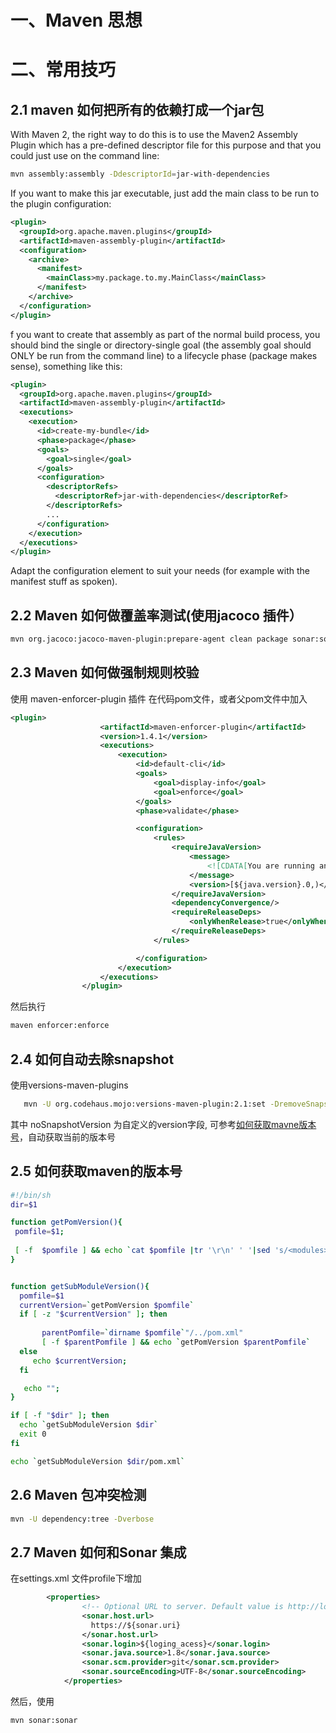 
# 一、Maven 思想
# 二、常用技巧
## 2.1 maven 如何把所有的依赖打成一个jar包
With Maven 2, the right way to do this is to use the Maven2 Assembly Plugin which has a pre-defined descriptor file for this purpose and that you could just use on the command line:
``` bash
mvn assembly:assembly -DdescriptorId=jar-with-dependencies
```
If you want to make this jar executable, just add the main class to be run to the plugin configuration:

``` xml
<plugin>
  <groupId>org.apache.maven.plugins</groupId>
  <artifactId>maven-assembly-plugin</artifactId>
  <configuration>
    <archive>
      <manifest>
        <mainClass>my.package.to.my.MainClass</mainClass>
      </manifest>
    </archive>
  </configuration>
</plugin>
```
f you want to create that assembly as part of the normal build process, you should bind the single or directory-single goal (the assembly goal should ONLY be run from the command line) to a lifecycle phase (package makes sense), something like this:
``` xml
<plugin>
  <groupId>org.apache.maven.plugins</groupId>
  <artifactId>maven-assembly-plugin</artifactId>
  <executions>
    <execution>
      <id>create-my-bundle</id>
      <phase>package</phase>
      <goals>
        <goal>single</goal>
      </goals>
      <configuration>
        <descriptorRefs>
          <descriptorRef>jar-with-dependencies</descriptorRef>
        </descriptorRefs>
        ...
      </configuration>
    </execution>
  </executions>
</plugin>
```
Adapt the configuration element to suit your needs (for example with the manifest stuff as spoken).

## 2.2 Maven 如何做覆盖率测试(使用jacoco 插件）
``` bash
mvn org.jacoco:jacoco-maven-plugin:prepare-agent clean package sonar:sonar -Dspring.profiles.active=test -Dmaven.test.failure.ignore=true
```
## 2.3 Maven 如何做强制规则校验
使用 maven-enforcer-plugin  插件
在代码pom文件，或者父pom文件中加入
``` xml
<plugin>
                    <artifactId>maven-enforcer-plugin</artifactId>
                    <version>1.4.1</version>
                    <executions>
                        <execution>
                            <id>default-cli</id>
                            <goals>
                                <goal>display-info</goal>
                                <goal>enforce</goal>
                            </goals>
                            <phase>validate</phase>

                            <configuration>
                                <rules>
                                    <requireJavaVersion>
                                        <message>
                                            <![CDATA[You are running an older version of Java. This application requires at least JDK ${java.version}.]]>
                                        </message>
                                        <version>[${java.version}.0,)</version>
                                    </requireJavaVersion>
                                    <dependencyConvergence/>
                                    <requireReleaseDeps>
                                        <onlyWhenRelease>true</onlyWhenRelease>
                                    </requireReleaseDeps>
                                </rules>

                            </configuration>
                        </execution>
                    </executions>
                </plugin>
```
然后执行
``` bash
maven enforcer:enforce
```
## 2.4 如何自动去除snapshot
使用versions-maven-plugins
``` bash
   mvn -U org.codehaus.mojo:versions-maven-plugin:2.1:set -DremoveSnapshot=true -DprocessAllModules=true -DnewVersion=$noSnapshotVersion versions:use-releases

```
其中 noSnapshotVersion 为自定义的version字段, 可参考[如何获取mavne版本号]()，自动获取当前的版本号
## 2.5 如何获取maven的版本号
``` bash
#!/bin/sh
dir=$1

function getPomVersion(){
 pomfile=$1;
 
 [ -f  $pomfile ] && echo `cat $pomfile |tr '\r\n' ' '|sed 's/<modules>.*<\/modules>//;s/<exclusions>.*<\/exclusions>//;s/<dependencies>.*<\/dependencies>//;s/<parent>.*<\/parent>//;s/<build>.*<\/build>//; s/<properties>.*<\/properties>//'|grep -o '<version>.*<\/version>'|sed 's/<version>//;s/<\/version>//;'`;
}


function getSubModuleVersion(){
  pomfile=$1
  currentVersion=`getPomVersion $pomfile`
  if [ -z "$currentVersion" ]; then 
       
       parentPomfile=`dirname $pomfile`"/../pom.xml"
       [ -f $parentPomfile ] && echo `getPomVersion $parentPomfile`
  else 
     echo $currentVersion;
  fi

   echo "";
}

if [ -f "$dir" ]; then
  echo `getSubModuleVersion $dir`
  exit 0
fi

echo `getSubModuleVersion $dir/pom.xml`
```
## 2.6 Maven 包冲突检测
``` bash
mvn -U dependency:tree -Dverbose
```
## 2.7 Maven 如何和Sonar 集成
在settings.xml 文件profile下增加
``` xml
        <properties>
                <!-- Optional URL to server. Default value is http://localhost:9000 -->
                <sonar.host.url>
                  https://${sonar.uri}
                </sonar.host.url>
                <sonar.login>${loging_acess}</sonar.login>
                <sonar.java.source>1.8</sonar.java.source>
                <sonar.scm.provider>git</sonar.scm.provider>
                <sonar.sourceEncoding>UTF-8</sonar.sourceEncoding>
            </properties>
```
然后，使用
```bash
mvn sonar:sonar
```
